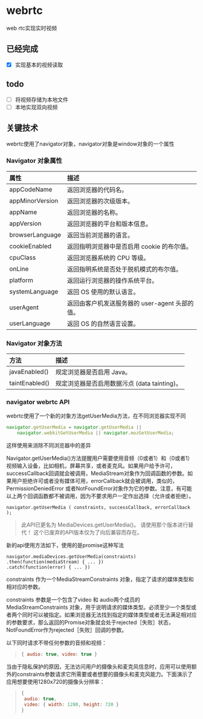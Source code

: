 # webrtc
web rtc实现实时视频
## 已经完成
- [x] 实现基本的视频读取

## todo
- [ ] 将视频存储为本地文件
- [ ] 本地实现双向视频

## 关键技术
webrtc使用了navigator对象，navigator对象是window对象的一个属性
### Navigator 对象属性
|属性|描述|
:----|:----
|appCodeName|返回浏览器的代码名。|
|appMinorVersion|返回浏览器的次级版本。|
|appName	|返回浏览器的名称。|
|appVersion	|返回浏览器的平台和版本信息。|
|browserLanguage	|返回当前浏览器的语言。|
|cookieEnabled	|返回指明浏览器中是否启用 cookie 的布尔值。|
|cpuClass	|返回浏览器系统的 CPU 等级。|
|onLine|	返回指明系统是否处于脱机模式的布尔值。|
|platform	|返回运行浏览器的操作系统平台。|
|systemLanguage	|返回 OS 使用的默认语言。|
|userAgent|	返回由客户机发送服务器的 user-agent 头部的值。|
|userLanguage	|返回 OS 的自然语言设置。|

### Navigator 对象方法
|方法|	描述|
:--|:--
javaEnabled()|	规定浏览器是否启用 Java。
taintEnabled()	|规定浏览器是否启用数据污点 (data tainting)。

### navigator webrtc API
webrtc使用了一个新的对象方法getUserMedia方法，在不同浏览器实现不同
```javascript
navigator.getUserMedia = navigator.getUserMedia ||
    navigator.webkitGetUserMedia || navigator.mozGetUserMedia;
```    
这样使用来消除不同浏览器中的差异


Navigator.getUserMedia()方法提醒用户需要使用音频（0或者1）和（0或者1）视频输入设备，比如相机，屏幕共享，或者麦克风。如果用户给予许可，successCallback回调就会被调用，MediaStream对象作为回调函数的参数。如果用户拒绝许可或者没有媒体可用，errorCallback就会被调用，类似的，PermissionDeniedError 或者NotFoundError对象作为它的参数。注意，有可能以上两个回调函数都不被调用，因为不要求用户一定作出选择（允许或者拒绝）。
```
navigator.getUserMedia ( constraints, successCallback, errorCallback );
```


>此API已更名为 MediaDevices.getUserMedia()。 请使用那个版本进行替代！ 这个已废弃的API版本仅为了向后兼容而存在。

新的api使用方法如下，使用的是promise这种写法
```
navigator.mediaDevices.getUserMedia(constraints)
.then(function(mediaStream) { ... })
.catch(function(error) { ... })
```
constraints
作为一个MediaStreamConstraints 对象，指定了请求的媒体类型和相对应的参数。

constraints 参数是一个包含了video 和 audio两个成员的MediaStreamConstraints 对象，用于说明请求的媒体类型。必须至少一个类型或者两个同时可以被指定。如果浏览器无法找到指定的媒体类型或者无法满足相对应的参数要求，那么返回的Promise对象就会处于rejected［失败］状态，NotFoundError作为rejected［失败］回调的参数。 

以下同时请求不带任何参数的音频和视频：


>```javascript
>{ audio: true, video: true }
>```

当由于隐私保护的原因，无法访问用户的摄像头和麦克风信息时，应用可以使用额外的constraints参数请求它所需要或者想要的摄像头和麦克风能力。下面演示了应用想要使用1280x720的摄像头分辨率：

>```javascript
>{
>  audio: true,
>  video: { width: 1280, height: 720 }
>}
>```
